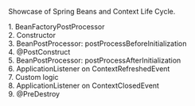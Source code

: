 <p>Showcase of Spring Beans and Context Life Cycle.</p>
<p>
1. BeanFactoryPostProcessor</br>
2. Constructor</br>
3. BeanPostProcessor: postProcessBeforeInitialization</br>
4. @PostConstruct</br>
5. BeanPostProcessor: postProcessAfterInitialization</br>
6. ApplicationListener on ContextRefreshedEvent</br>
7. Custom logic</br>
8. ApplicationListener on ContextClosedEvent</br>
9. @PreDestroy</br>
</p>